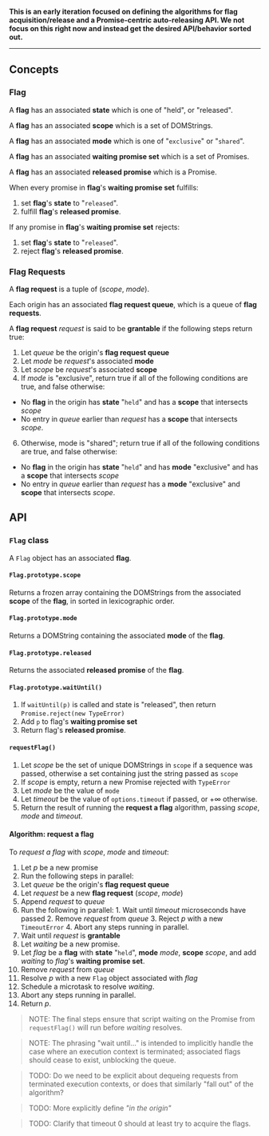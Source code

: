 **This is an early iteration focused on defining the algorithms for flag acquisition/release
and a Promise-centric auto-releasing API. We not focus on this right now and instead get
the desired API/behavior sorted out.**

----


## Concepts

### Flag

A **flag** has an associated **state** which is one of "held", or "released".

A **flag** has an associated **scope** which is a set of DOMStrings.

A **flag** has an associated **mode** which is one of "`exclusive`" or "`shared`".

A **flag** has an associated **waiting promise set** which is a set of Promises.

A **flag** has an associated **released promise** which is a Promise.

When every promise in **flag**'s **waiting promise set** fulfills:

1. set **flag**'s **state** to "`released`".
2. fulfill **flag**'s **released promise**.

If any promise in **flag**'s **waiting promise set** rejects:

1. set **flag**'s **state** to "`released`".
2. reject **flag**'s **released promise**.

### Flag Requests

A **flag request** is a tuple of (*scope*, *mode*).

Each origin has an associated **flag request queue**, which is a queue of **flag requests**.

A **flag request** _request_ is said to be **grantable** if the following steps return true:

1. Let _queue_ be the origin's **flag request queue**
3. Let _mode_ be _request_'s associated **mode**
4. Let _scope_ be _request_'s associated **scope**
5. If _mode_ is "exclusive", return true if all of the following conditions are true, and false otherwise:
  * No **flag** in the origin has **state** "`held`" and has a **scope** that intersects _scope_
  * No entry in _queue_ earlier than _request_ has a **scope** that intersects _scope_.
6. Otherwise, mode is "shared"; return true if all of the following conditions are true, and false otherwise:
  * No **flag** in the origin has **state** "`held`" and has **mode** "exclusive" and has a **scope** that intersects _scope_
  * No entry in _queue_ earlier than _request_ has a **mode** "exclusive" and **scope** that intersects _scope_.


## API

### `Flag` class

A `Flag` object has an associated **flag**.

#### `Flag.prototype.scope`

Returns a frozen array containing the DOMStrings from the associated **scope** of the **flag**, in sorted in lexicographic order.

#### `Flag.prototype.mode`

Returns a DOMString containing the associated **mode** of the **flag**.

#### `Flag.prototype.released`

Returns the associated **released promise** of the **flag**.

#### `Flag.prototype.waitUntil()`

1. If `waitUntil(p)` is called and state is "released", then return `Promise.reject(new TypeError)`
2. Add `p` to flag's **waiting promise set**
3. Return flag's **released promise**.

#### `requestFlag()`

1. Let _scope_ be the set of unique DOMStrings in `scope` if a sequence was passed, otherwise a set containing just the string passed as `scope`
2. If _scope_ is empty, return a new Promise rejected with `TypeError`
3. Let _mode_ be the value of `mode`
4. Let _timeout_ be the value of `options.timeout` if passed, or +∞ otherwise.
5. Return the result of running the **request a flag** algorithm, passing _scope_, _mode_ and _timeout_.

#### Algorithm: request a flag

To *request a flag* with _scope_, _mode_ and _timeout_:

1. Let _p_ be a new promise
2. Run the following steps in parallel:
  1. Let _queue_ be the origin's **flag request queue**
  2. Let _request_ be a new **flag request** (_scope_, _mode_)
  3. Append _request_ to _queue_
  4. Run the following in parallel:
    1. Wait until _timeout_ microseconds have passed
    2. Remove _request_ from _queue_
    3. Reject _p_ with a new `TimeoutError`
    4. Abort any steps running in parallel.
  5. Wait until _request_ is **grantable**
  6. Let _waiting_ be a new promise.
  7. Let _flag_ be a **flag** with **state** "`held`", **mode** _mode_, **scope** _scope_, and add _waiting_ to _flag_'s **waiting promise set**.
  8. Remove _request_ from _queue_
  9. Resolve _p_ with a new `Flag` object associated with _flag_
  10. Schedule a microtask to resolve _waiting_.
  11. Abort any steps running in parallel.
3. Return _p_.

> NOTE: The final steps ensure that script waiting on the Promise from `requestFlag()` will run before _waiting_ resolves.

> NOTE: The phrasing "wait until..." is intended to implicitly handle the case where an execution context is terminated; associated flags should cease to exist, unblocking the queue.

> TODO: Do we need to be explicit about dequeing requests from terminated execution contexts, or does that similarly "fall out" of the algorithm?

> TODO: More explicitly define _"in the origin"_

> TODO: Clarify that timeout 0 should at least try to acquire the flags.
